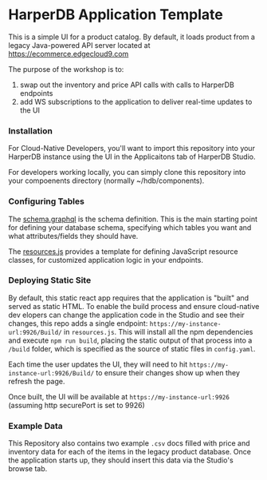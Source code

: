 # HarperDB Application Template

This is a simple UI for a product catalog. By default, it loads product  from a legacy Java-powered API server located at https://ecommerce.edgecloud9.com

The purpose of the workshop is to:

1. swap out the inventory and price API calls with calls to HarperDB endpoints
2. add WS subscriptions to the application to deliver real-time updates to the UI


### Installation

For Cloud-Native Developers, you'll want to import this repository into your HarperDB instance using the UI in the Applicaitons tab of HarperDB Studio.

For developers working locally, you can simply clone this repository into your compoenents directory (normally ~/hdb/components).

### Configuring Tables

The [schema.graphql](./schema.graphql) is the schema definition. This is the main starting point for defining your database schema, specifying which tables you want and what attributes/fields they should have.

The [resources.js](./resources.js) provides a template for defining JavaScript resource classes, for customized application logic in your endpoints.

### Deploying Static Site

By default, this static react app requires that the application is "built" and served as static HTML. To enable the build process and ensure cloud-native dev elopers can change the application code in the Studio and see their changes, this repo adds a single endpoint: `https://my-instance-url:9926/Build/` in `resources.js`. This will install all the npm dependencies and execute `npm run build`, placing the static output of that process into a `/build` folder, which is specified as the source of static files in `config.yaml`.

Each time the user updates the UI, they will need to hit `https://my-instance-url:9926/Build/` to ensure their changes show up when they refresh the page.

Once built, the UI will be available at `https://my-instance-url:9926` (assuming http securePort is set to 9926)

### Example Data

This Repository also contains two example `.csv` docs filled with price and inventory data for each of the items in the legacy product database. Once the application starts up, they should insert this data via the Studio's browse tab.
